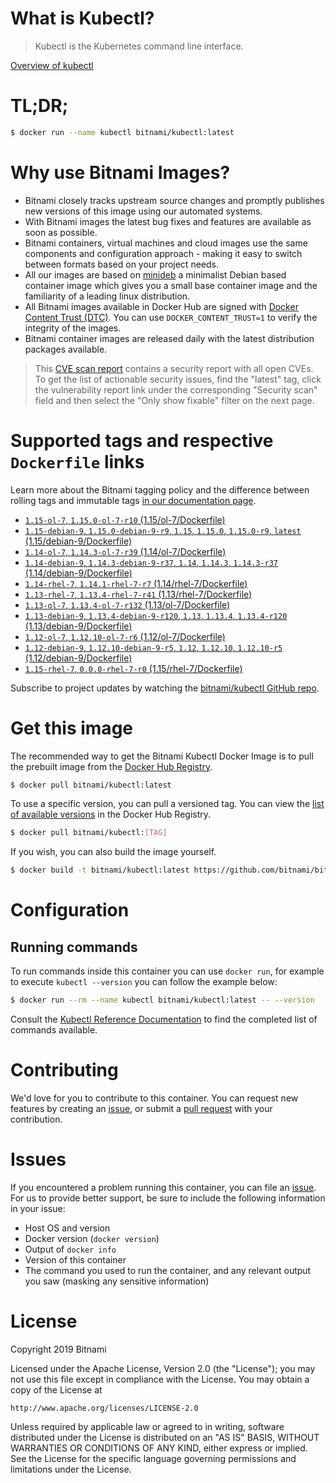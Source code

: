 
# What is Kubectl?

> Kubectl is the Kubernetes command line interface.

[Overview of kubectl](https://kubernetes.io/docs/reference/kubectl/overview/)

# TL;DR;

```bash
$ docker run --name kubectl bitnami/kubectl:latest
```

# Why use Bitnami Images?

* Bitnami closely tracks upstream source changes and promptly publishes new versions of this image using our automated systems.
* With Bitnami images the latest bug fixes and features are available as soon as possible.
* Bitnami containers, virtual machines and cloud images use the same components and configuration approach - making it easy to switch between formats based on your project needs.
* All our images are based on [minideb](https://github.com/bitnami/minideb) a minimalist Debian based container image which gives you a small base container image and the familiarity of a leading linux distribution.
* All Bitnami images available in Docker Hub are signed with [Docker Content Trust (DTC)](https://docs.docker.com/engine/security/trust/content_trust/). You can use `DOCKER_CONTENT_TRUST=1` to verify the integrity of the images.
* Bitnami container images are released daily with the latest distribution packages available.


> This [CVE scan report](https://quay.io/repository/bitnami/kubectl?tab=tags) contains a security report with all open CVEs. To get the list of actionable security issues, find the "latest" tag, click the vulnerability report link under the corresponding "Security scan" field and then select the "Only show fixable" filter on the next page.

# Supported tags and respective `Dockerfile` links

Learn more about the Bitnami tagging policy and the difference between rolling tags and immutable tags [in our documentation page](https://docs.bitnami.com/containers/how-to/understand-rolling-tags-containers/).


* [`1.15-ol-7`, `1.15.0-ol-7-r10` (1.15/ol-7/Dockerfile)](https://github.com/bitnami/bitnami-docker-kubectl/blob/1.15.0-ol-7-r10/1.15/ol-7/Dockerfile)
* [`1.15-debian-9`, `1.15.0-debian-9-r9`, `1.15`, `1.15.0`, `1.15.0-r9`, `latest` (1.15/debian-9/Dockerfile)](https://github.com/bitnami/bitnami-docker-kubectl/blob/1.15.0-debian-9-r9/1.15/debian-9/Dockerfile)
* [`1.14-ol-7`, `1.14.3-ol-7-r39` (1.14/ol-7/Dockerfile)](https://github.com/bitnami/bitnami-docker-kubectl/blob/1.14.3-ol-7-r39/1.14/ol-7/Dockerfile)
* [`1.14-debian-9`, `1.14.3-debian-9-r37`, `1.14`, `1.14.3`, `1.14.3-r37` (1.14/debian-9/Dockerfile)](https://github.com/bitnami/bitnami-docker-kubectl/blob/1.14.3-debian-9-r37/1.14/debian-9/Dockerfile)
* [`1.14-rhel-7`, `1.14.1-rhel-7-r7` (1.14/rhel-7/Dockerfile)](https://github.com/bitnami/bitnami-docker-kubectl/blob/1.14.1-rhel-7-r7/1.14/rhel-7/Dockerfile)
* [`1.13-rhel-7`, `1.13.4-rhel-7-r41` (1.13/rhel-7/Dockerfile)](https://github.com/bitnami/bitnami-docker-kubectl/blob/1.13.4-rhel-7-r41/1.13/rhel-7/Dockerfile)
* [`1.13-ol-7`, `1.13.4-ol-7-r132` (1.13/ol-7/Dockerfile)](https://github.com/bitnami/bitnami-docker-kubectl/blob/1.13.4-ol-7-r132/1.13/ol-7/Dockerfile)
* [`1.13-debian-9`, `1.13.4-debian-9-r120`, `1.13`, `1.13.4`, `1.13.4-r120` (1.13/debian-9/Dockerfile)](https://github.com/bitnami/bitnami-docker-kubectl/blob/1.13.4-debian-9-r120/1.13/debian-9/Dockerfile)
* [`1.12-ol-7`, `1.12.10-ol-7-r6` (1.12/ol-7/Dockerfile)](https://github.com/bitnami/bitnami-docker-kubectl/blob/1.12.10-ol-7-r6/1.12/ol-7/Dockerfile)
* [`1.12-debian-9`, `1.12.10-debian-9-r5`, `1.12`, `1.12.10`, `1.12.10-r5` (1.12/debian-9/Dockerfile)](https://github.com/bitnami/bitnami-docker-kubectl/blob/1.12.10-debian-9-r5/1.12/debian-9/Dockerfile)
* [`1.15-rhel-7`, `0.0.0-rhel-7-r0` (1.15/rhel-7/Dockerfile)](https://github.com/bitnami/bitnami-docker-kubectl/blob/0.0.0-rhel-7-r0/1.15/rhel-7/Dockerfile)

Subscribe to project updates by watching the [bitnami/kubectl GitHub repo](https://github.com/bitnami/bitnami-docker-kubectl).

# Get this image

The recommended way to get the Bitnami Kubectl Docker Image is to pull the prebuilt image from the [Docker Hub Registry](https://hub.docker.com/r/bitnami/kubectl).

```bash
$ docker pull bitnami/kubectl:latest
```

To use a specific version, you can pull a versioned tag. You can view the [list of available versions](https://hub.docker.com/r/bitnami/kubectl/tags/) in the Docker Hub Registry.

```bash
$ docker pull bitnami/kubectl:[TAG]
```

If you wish, you can also build the image yourself.

```bash
$ docker build -t bitnami/kubectl:latest https://github.com/bitnami/bitnami-docker-kubectl.git
```

# Configuration

## Running commands

To run commands inside this container you can use `docker run`, for example to execute `kubectl --version` you can follow the example below:

```bash
$ docker run --rm --name kubectl bitnami/kubectl:latest -- --version
```

Consult the [Kubectl Reference Documentation](https://kubernetes.io/docs/reference/generated/kubectl/kubectl-commands) to find the completed list of commands available.

# Contributing

We'd love for you to contribute to this container. You can request new features by creating an [issue](https://github.com/bitnami/bitnami-docker-kubectl/issues), or submit a [pull request](https://github.com/bitnami/bitnami-docker-kubectl/pulls) with your contribution.

# Issues

If you encountered a problem running this container, you can file an [issue](https://github.com/bitnami/bitnami-docker-kubectl/issues). For us to provide better support, be sure to include the following information in your issue:

- Host OS and version
- Docker version (`docker version`)
- Output of `docker info`
- Version of this container
- The command you used to run the container, and any relevant output you saw (masking any sensitive information)

# License

Copyright 2019 Bitnami

Licensed under the Apache License, Version 2.0 (the "License");
you may not use this file except in compliance with the License.
You may obtain a copy of the License at

    http://www.apache.org/licenses/LICENSE-2.0

Unless required by applicable law or agreed to in writing, software
distributed under the License is distributed on an "AS IS" BASIS,
WITHOUT WARRANTIES OR CONDITIONS OF ANY KIND, either express or implied.
See the License for the specific language governing permissions and
limitations under the License.
